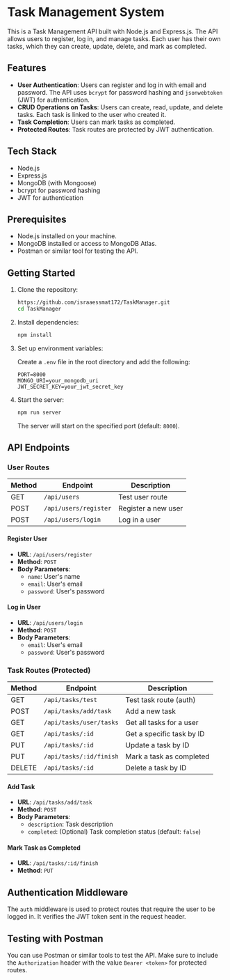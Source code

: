 # Task Management System

This is a Task Management API built with Node.js and Express.js. The API allows users to register, log in, and manage tasks. Each user has their own tasks, which they can create, update, delete, and mark as completed.

## Features

- **User Authentication**: Users can register and log in with email and password. The API uses `bcrypt` for password hashing and `jsonwebtoken` (JWT) for authentication.
- **CRUD Operations on Tasks**: Users can create, read, update, and delete tasks. Each task is linked to the user who created it.
- **Task Completion**: Users can mark tasks as completed.
- **Protected Routes**: Task routes are protected by JWT authentication.

## Tech Stack

- Node.js
- Express.js
- MongoDB (with Mongoose)
- bcrypt for password hashing
- JWT for authentication

## Prerequisites

- Node.js installed on your machine.
- MongoDB installed or access to MongoDB Atlas.
- Postman or similar tool for testing the API.

## Getting Started

1. Clone the repository:

    ```bash
    https://github.com/israaessmat172/TaskManager.git
    cd TaskManager
    ```

2. Install dependencies:

    ```bash
    npm install
    ```

3. Set up environment variables:

   Create a `.env` file in the root directory and add the following:

    ```env
    PORT=8000
    MONGO_URI=your_mongodb_uri
    JWT_SECRET_KEY=your_jwt_secret_key
    ```

4. Start the server:

    ```bash
    npm run server
    ```

   The server will start on the specified port (default: `8000`).

## API Endpoints

### User Routes

| Method | Endpoint          | Description          |
|--------|-------------------|----------------------|
| GET    | `/api/users`       | Test user route      |
| POST   | `/api/users/register` | Register a new user |
| POST   | `/api/users/login`    | Log in a user       |

#### Register User

- **URL**: `/api/users/register`
- **Method**: `POST`
- **Body Parameters**:
    - `name`: User's name
    - `email`: User's email
    - `password`: User's password

#### Log in User

- **URL**: `/api/users/login`
- **Method**: `POST`
- **Body Parameters**:
    - `email`: User's email
    - `password`: User's password

### Task Routes (Protected)

| Method | Endpoint                 | Description                  |
|--------|--------------------------|------------------------------|
| GET    | `/api/tasks/test`         | Test task route (auth)        |
| POST   | `/api/tasks/add/task`     | Add a new task                |
| GET    | `/api/tasks/user/tasks`   | Get all tasks for a user      |
| GET    | `/api/tasks/:id`          | Get a specific task by ID     |
| PUT    | `/api/tasks/:id`          | Update a task by ID           |
| PUT    | `/api/tasks/:id/finish`   | Mark a task as completed      |
| DELETE | `/api/tasks/:id`          | Delete a task by ID           |

#### Add Task

- **URL**: `/api/tasks/add/task`
- **Method**: `POST`
- **Body Parameters**:
    - `description`: Task description
    - `completed`: (Optional) Task completion status (default: `false`)

#### Mark Task as Completed

- **URL**: `/api/tasks/:id/finish`
- **Method**: `PUT`

## Authentication Middleware

The `auth` middleware is used to protect routes that require the user to be logged in. It verifies the JWT token sent in the request header.

## Testing with Postman

You can use Postman or similar tools to test the API. Make sure to include the `Authorization` header with the value `Bearer <token>` for protected routes.
